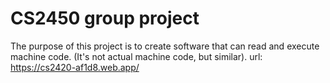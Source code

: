 # CS2450 group project
The purpose of this project is to create software that can read and execute machine code. (It's not actual machine code, but similar).
url: https://cs2420-af1d8.web.app/

